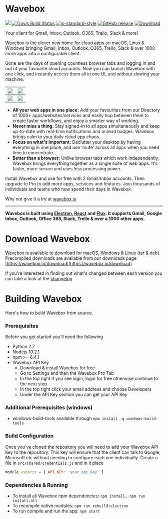 # Wavebox

![](https://img.shields.io/badge/Contributions-Welcome-ff69b4.svg)
[![Travis Build Status](https://img.shields.io/travis/wavebox/waveboxapp/master.svg)](http://travis-ci.org/wavebox/waveboxapp)
[![js-standard-style](https://img.shields.io/badge/code%20style-standard-brightgreen.svg)](http://standardjs.com/)
[![GitHub release](https://img.shields.io/github/release/wavebox/waveboxapp.svg)](https://github.com/wavebox/waveboxapp/releases)
[![Download](https://img.shields.io/badge/downloads-wavebox.io-blue.svg)](https://wavebox.io/download/)

Your client for Gmail, Inbox, Outlook, O365, Trello, Slack & more!

Wavebox is the clever new home for cloud apps on macOS, Linux & Windows bringing Gmail, Inbox, Outlook, O365, Trello, Slack & over 1000 more apps into a configurable client.

Gone are the days of opening countless browser tabs and logging in and out of your favourite cloud accounts. Now you can launch Wavebox with one click, and instantly access them all in one UI, and without slowing your machine.

| [![](https://raw.githubusercontent.com/wavebox/waveboxapp/master/.github/screenshot_001.png)](https://raw.githubusercontent.com/wavebox/waveboxapp/master/.github/screenshot_001.png)  | [![](https://raw.githubusercontent.com/wavebox/waveboxapp/master/.github/screenshot_002.png)](https://raw.githubusercontent.com/wavebox/waveboxapp/master/.github/screenshot_002.png) |
|:---:|:---:|
| [![](https://raw.githubusercontent.com/wavebox/waveboxapp/master/.github/screenshot_003.png)](https://raw.githubusercontent.com/wavebox/waveboxapp/master/.github/screenshot_003.png)  | [![](https://raw.githubusercontent.com/wavebox/waveboxapp/master/.github/screenshot_004.png)](https://raw.githubusercontent.com/wavebox/waveboxapp/master/.github/screenshot_004.png) |

- **All your web apps in one place:** Add your favourites from our Directory of 1000+ apps/websites/services and easily hop between them to create faster workflows, and enjoy a smarter way of working.
- **Never miss a thing:** Stay signed-in to all apps simultaneously and keep up-to-date with real-time notifications and unread badges. Wavebox brings calm to your daily cloud app chaos.
- **Focus on what's important:** Declutter your desktop by having everything in one place, and use 'mute' across all apps when you need time to concentrate.
- **Better than a browser:** Unlike browser tabs which work independently, Wavebox brings everything together as a single suite of web apps. It's faster, more secure and uses less processing power.

Install Wavebox and use for free with 2 Gmail/Inbox accounts. Then upgrade to Pro to add more apps, services and features. Join thousands of individuals and teams who now spend their days in Wavebox.

Why not give it a try at [wavebox.io](https://wavebox.io)

---

**Wavebox is built using [Electron](https://github.com/atom/electron), [React](https://facebook.github.io/react/) and [Flux](https://facebook.github.io/flux/). It supports Gmail, Google Inbox, Outlook, Office 365, Slack, Trello & over a 1000 other apps.**

# Download Wavebox

Wavebox is available to download for macOS, Windows & Linux (tar & deb). Precompiled downloads are available from our downloads page [https://wavebox.io/download](https://wavebox.io/download).

If you're interested in finding out what's changed between each version you can take a look at the [changelog](https://github.com/wavebox/waveboxapp/releases)

# Building Wavebox

Here's how to build Wavebox from source.

### Prerequisites
Before you get started you'll need the following

* Python 2.7
* Nodejs 10.2.1
* npm >= 6.4.1
* Wavebox API Key
  * Download & install Wavebox for free
  * Go to Settings and then the Wavebox Pro Tab
  * In the top right if you see login, login for free otherwise continue to the next step
  * In the top right click your email address and choose Developers
  * Under the API Key section you can get your API Key

### Additional Prerequisites (windows)
* windows-build-tools available through `npm install -g windows-build-tools`

### Build Configuration
Once you've cloned the repository you will need to add your Wavebox API Key to the repository. This key will ensure that the client can talk to Google, Microsoft etc without needing to configure each one individually. Create a file in `src/shared/credentials.js` and in it place

```js
module.exports = { API_KEY: 'your_api_key' }
```

### Dependencies & Running
* To install all Wavebox npm dependencies: `npm install; npm run install:all`
* To recompile native modules: `npm run rebuild:electron`
* To run compile and run the app: `npm start`
